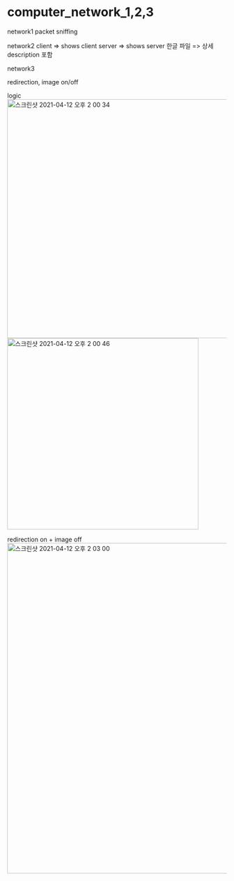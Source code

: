 # computer_network_1,2,3


network1
packet sniffing


network2
client => shows client
server => shows server
한글 파일 => 상세 description 포함




network3

redirection, image on/off

logic
<img width="548" alt="스크린샷 2021-04-12 오후 2 00 34" src="https://user-images.githubusercontent.com/19410415/114342794-7463da00-9b97-11eb-993c-256bd33eea16.png">
<img width="439" alt="스크린샷 2021-04-12 오후 2 00 46" src="https://user-images.githubusercontent.com/19410415/114342806-7b8ae800-9b97-11eb-8bbe-b077976703eb.png">



redirection on + image off
<img width="758" alt="스크린샷 2021-04-12 오후 2 03 00" src="https://user-images.githubusercontent.com/19410415/114342935-cc9adc00-9b97-11eb-907a-a85192654138.png">
